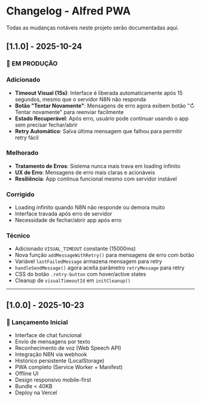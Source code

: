 # Changelog - Alfred PWA

Todas as mudanças notáveis neste projeto serão documentadas aqui.

## [1.1.0] - 2025-10-24

### 🚀 EM PRODUÇÃO

### Adicionado
- **Timeout Visual (15s)**: Interface é liberada automaticamente após 15 segundos, mesmo que o servidor N8N não responda
- **Botão "Tentar Novamente"**: Mensagens de erro agora exibem botão "↻ Tentar novamente" para reenviar facilmente
- **Estado Recuperável**: Após erro, usuário pode continuar usando o app sem precisar fechar/abrir
- **Retry Automático**: Salva última mensagem que falhou para permitir retry fácil

### Melhorado
- **Tratamento de Erros**: Sistema nunca mais trava em loading infinito
- **UX de Erro**: Mensagens de erro mais claras e acionáveis
- **Resiliência**: App continua funcional mesmo com servidor instável

### Corrigido
- Loading infinito quando N8N não responde ou demora muito
- Interface travada após erro de servidor
- Necessidade de fechar/abrir app após erro

### Técnico
- Adicionado `VISUAL_TIMEOUT` constante (15000ms)
- Nova função `addMessageWithRetry()` para mensagens de erro com botão
- Variável `lastFailedMessage` armazena mensagem para retry
- `handleSendMessage()` agora aceita parâmetro `retryMessage` para retry
- CSS do botão `.retry-button` com hover/active states
- Cleanup de `visualTimeoutId` em `initCleanup()`

---

## [1.0.0] - 2025-10-23

### 🎉 Lançamento Inicial

- Interface de chat funcional
- Envio de mensagens por texto
- Reconhecimento de voz (Web Speech API)
- Integração N8N via webhook
- Histórico persistente (LocalStorage)
- PWA completo (Service Worker + Manifest)
- Offline UI
- Design responsivo mobile-first
- Bundle < 40KB
- Deploy na Vercel
